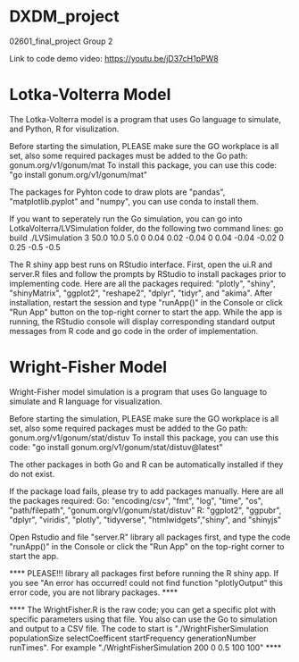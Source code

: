 # DXDM_project
02601_final_project Group 2

Link to code demo video: https://youtu.be/jD37cH1pPW8

# Lotka-Volterra Model
The Lotka-Volterra model is a program that uses Go language to simulate, and Python, R for visulization.

Before starting the simulation, PLEASE make sure the GO workplace is all set, also some required packages must be added to the Go path: gonum.org/v1/gonum/mat
To install this package, you can use this code:
"go install gonum.org/v1/gonum/mat"

The packages for Pyhton code to draw plots are "pandas", "matplotlib.pyplot" and "numpy", you can use conda to install them.

If you want to seperately run the Go simulation, you can go into  LotkaVolterra/LVSimulation folder, do the following two command lines:
go build
./LVSimulation 3 50.0 10.0 5.0 0 0.04 0.02 -0.04 0 0.04 -0.04 -0.02 0 0.25 -0.5 -0.5

The R shiny app best runs on RStudio interface.
First, open the ui.R and server.R files and follow the prompts by RStudio to install packages prior to implementing code. Here are all the packages required: "plotly", "shiny", "shinyMatrix", "ggplot2", "reshape2", "dplyr", "tidyr", and "akima". 
After installation, restart the session and type "runApp()" in the Console or click "Run App" button on the top-right corner to start the app. 
While the app is running, the RStudio console will display corresponding standard output messages from R code and go code in the order of implementation. 

# Wright-Fisher Model
Wright-Fisher model simulation is a program that uses Go language to simulate and R language for visualization.

Before starting the simulation, PLEASE make sure the GO workplace is all set, also some required packages must be added to the Go path: gonum.org/v1/gonum/stat/distuv
To install this package, you can use this code:
"go install gonum.org/v1/gonum/stat/distuv@latest"

The other packages in both Go and R can be automatically installed if they do not exist.

If the package load fails, please try to add packages manually. Here are all the packages required:
Go: 	"encoding/csv", "fmt",		"log", "time", "os",	"path/filepath", "gonum.org/v1/gonum/stat/distuv"
R: "ggplot2", "ggpubr", "dplyr", "viridis", "plotly", "tidyverse", "htmlwidgets","shiny", and "shinyjs" 

Open Rstudio and file "server.R" library all packages first, and type the code "runApp()" in the Console or click the "Run App" on the top-right corner to start the app.

 **** PLEASE!!! library all packages first before running the R shiny app. If you see "An error has occurred! could not find function "plotlyOutput" this error code, you are not library packages. ****

 **** The WrightFisher.R is the raw code; you can get a specific plot with specific parameters using that file. You also can use the Go to simulation and output to a CSV file. The code to start is "./WrightFisherSimulation populationSize selectCoefficent startFrequency generationNumber runTimes". For example "./WrightFisherSimulation 200 0 0.5 100 100" ****

